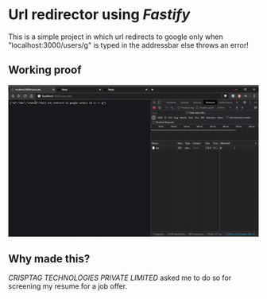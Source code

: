# Url redirector using *Fastify*

This is a simple project in which url redirects to google only when "localhost:3000/users/g" is typed in the addressbar else throws an error!
## Working proof
<img src="fastify project working.gif" alt="working project proof"/>

## Why made this?
*CRISPTAG TECHNOLOGIES PRIVATE LIMITED*  asked me to do so for screening my resume for a job offer.
